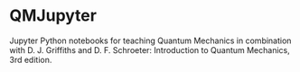 # QMJupyter
Jupyter Python notebooks for teaching Quantum Mechanics in combination with D. J. Griffiths and D. F. Schroeter: Introduction to Quantum Mechanics, 3rd edition.
